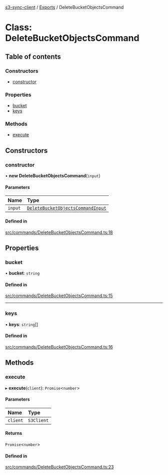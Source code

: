 [s3-sync-client](../README.md) / [Exports](../modules.md) / DeleteBucketObjectsCommand

# Class: DeleteBucketObjectsCommand

## Table of contents

### Constructors

- [constructor](DeleteBucketObjectsCommand.md#constructor)

### Properties

- [bucket](DeleteBucketObjectsCommand.md#bucket)
- [keys](DeleteBucketObjectsCommand.md#keys)

### Methods

- [execute](DeleteBucketObjectsCommand.md#execute)

## Constructors

### constructor

• **new DeleteBucketObjectsCommand**(`input`)

#### Parameters

| Name | Type |
| :------ | :------ |
| `input` | [`DeleteBucketObjectsCommandInput`](../modules.md#deletebucketobjectscommandinput) |

#### Defined in

[src/commands/DeleteBucketObjectsCommand.ts:18](https://github.com/jeanbmar/s3-sync-client/blob/3b5f6c4/src/commands/DeleteBucketObjectsCommand.ts#L18)

## Properties

### bucket

• **bucket**: `string`

#### Defined in

[src/commands/DeleteBucketObjectsCommand.ts:15](https://github.com/jeanbmar/s3-sync-client/blob/3b5f6c4/src/commands/DeleteBucketObjectsCommand.ts#L15)

___

### keys

• **keys**: `string`[]

#### Defined in

[src/commands/DeleteBucketObjectsCommand.ts:16](https://github.com/jeanbmar/s3-sync-client/blob/3b5f6c4/src/commands/DeleteBucketObjectsCommand.ts#L16)

## Methods

### execute

▸ **execute**(`client`): `Promise`<`number`\>

#### Parameters

| Name | Type |
| :------ | :------ |
| `client` | `S3Client` |

#### Returns

`Promise`<`number`\>

#### Defined in

[src/commands/DeleteBucketObjectsCommand.ts:23](https://github.com/jeanbmar/s3-sync-client/blob/3b5f6c4/src/commands/DeleteBucketObjectsCommand.ts#L23)
